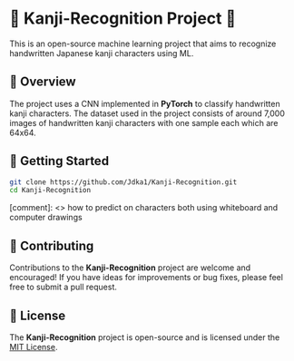 # 👀 Kanji-Recognition Project 👀

This is an open-source machine learning project that aims to recognize handwritten Japanese kanji characters using ML.

## 📝 Overview

The project uses a CNN implemented in **PyTorch** to classify handwritten kanji characters. The dataset used in the project consists of around 7,000 images of handwritten kanji characters with one sample each which are 64x64.

## 🚀 Getting Started

```sh
git clone https://github.com/Jdka1/Kanji-Recognition.git
cd Kanji-Recognition
```

[comment]: <> how to predict on characters both using whiteboard and computer drawings

## 🤝 Contributing

Contributions to the **Kanji-Recognition** project are welcome and encouraged! If you have ideas for improvements or bug fixes, please feel free to submit a pull request.

## 📜 License

The **Kanji-Recognition** project is open-source and is licensed under the [MIT License](https://github.com/Jdka1/Kanji-Recognition/blob/main/LICENSE).

